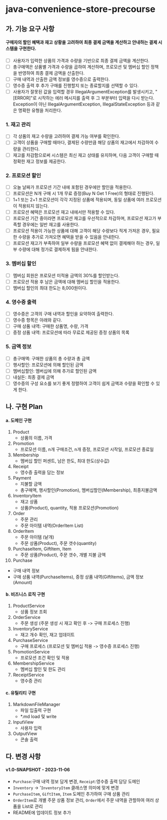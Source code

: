 # java-convenience-store-precourse

## 가. 기능 요구 사항

#### 구매자의 할인 혜택과 재고 상황을 고려하여 최종 결제 금액을 계산하고 안내하는 결제 시스템을 구현한다.

- [ ] 사용자가 입력한 상품의 가격과 수량을 기반으로 최종 결제 금액을 계산한다.
- [ ] 총구매액은 상품별 가격과 수량을 곱하여 계산하며, 프로모션 및 멤버십 할인 정책을 반영하여 최종 결제 금액을 산출한다.
- [ ] 구매 내역과 산출한 금액 정보를 영수증으로 출력한다.
- [ ] 영수증 출력 후 추가 구매를 진행할지 또는 종료할지를 선택할 수 있다.
- [ ] 사용자가 잘못된 값을 입력할 경우 IllegalArgumentException를 발생시키고, "[ERROR]"로 시작하는 에러 메시지를 출력 후 그 부분부터 입력을 다시 받는다.
  Exception이 아닌 IllegalArgumentException, IllegalStateException 등과 같은 명확한 유형을 처리한다.

### 1. 재고 관리

- [ ] 각 상품의 재고 수량을 고려하여 결제 가능 여부를 확인한다.
- [ ] 고객이 상품을 구매할 때마다, 결제된 수량만큼 해당 상품의 재고에서 차감하여 수량을 관리한다.
- [ ] 재고를 차감함으로써 시스템은 최신 재고 상태를 유지하며, 다음 고객이 구매할 때 정확한 재고 정보를 제공한다.

### 2. 프로모션 할인

- [ ] 오늘 날짜가 프로모션 기간 내에 포함된 경우에만 할인을 적용한다.
- [ ] 프로모션은 N개 구매 시 1개 무료 증정(Buy N Get 1 Free)의 형태로 진행된다.
- [ ] 1+1 또는 2+1 프로모션이 각각 지정된 상품에 적용되며, 동일 상품에 여러 프로모션이 적용되지 않는다.
- [ ] 프로모션 혜택은 프로모션 재고 내에서만 적용할 수 있다.
- [ ] 프로모션 기간 중이라면 프로모션 재고를 우선적으로 차감하며, 프로모션 재고가 부족할 경우에는 일반 재고를 사용한다.
- [ ] 프로모션 적용이 가능한 상품에 대해 고객이 해당 수량보다 적게 가져온 경우, 필요한 수량을 추가로 가져오면 혜택을 받을 수 있음을 안내한다.
- [ ] 프로모션 재고가 부족하여 일부 수량을 프로모션 혜택 없이 결제해야 하는 경우, 일부 수량에 대해 정가로 결제하게 됨을 안내한다.

### 3. 멤버십 할인

- [ ] 멤버십 회원은 프로모션 미적용 금액의 30%를 할인받는다.
- [ ] 프로모션 적용 후 남은 금액에 대해 멤버십 할인을 적용한다.
- [ ] 멤버십 할인의 최대 한도는 8,000원이다.

### 4. 영수증 출력

- [ ] 영수증은 고객의 구매 내역과 할인을 요약하여 출력한다.
- [ ] 영수증 항목은 아래와 같다.
- [ ] 구매 상품 내역: 구매한 상품명, 수량, 가격
- [ ] 증정 상품 내역: 프로모션에 따라 무료로 제공된 증정 상품의 목록

### 5. 금액 정보

- [ ] 총구매액: 구매한 상품의 총 수량과 총 금액
- [ ] 행사할인: 프로모션에 의해 할인된 금액
- [ ] 멤버십할인: 멤버십에 의해 추가로 할인된 금액
- [ ] 내실돈: 최종 결제 금액
- [ ] 영수증의 구성 요소를 보기 좋게 정렬하여 고객이 쉽게 금액과 수량을 확인할 수 있게 한다.

## 나. 구현 Plan

#### a. 도메인 구현

1. Product
    - 상품의 이름, 가격
2. Promotion
    - 프로모션 이름, n개 구매조건, n개 증정, 프로모션 시작일, 프로모션 종료일
3. Membership
    - 멤버십 할인 퍼센트, 남은 한도, 최대 한도(상수값)
4. Receipt
    - 영수증 출력을 담는 정보
5. Payment
    - 지불할 금액
    - 총구매액, 행사할인(Promotion), 멤버십할인(Membership), 최종지불금액
6. InventoryItem
    - 재고 상품
    - 상품(Product), quantity, 적용 프로모션(Promotion)
7. Order
    - 주문 관리
    - 주문 아이템 내역(OrderItem List)
8. OrderItem
    - 주문 아이템 (낱개)
    - 주문 상품(Product), 주문 갯수(quantity)
9. PurchaseItem, GiftItem, Item
    - 주문 상품(Product), 주문 갯수, 개별 지불 금액
10. Purchase
   - 구매 내역 정보
   - 구매 상품 내역(PurchaseItems), 증정 상품 내역(GiftItems), 금액 정보(Amount)

#### b. 비즈니스 로직 구현

1. ProductService
    - 상품 정보 조회
2. OrderService
    - 주문 생성 (주문 생성 시 재고 확인 후 -> 구매 프로세스 진행)
3. InventoryService
    - 재고 개수 확인, 재고 업데이트
4. PurchaseService
    - 구매 프로세스 (프로모션 및 멤버십 적용 -> 영수증 프로세스 진행)
5. PromotionService
    - 프로모션 조건 확인 및 적용
6. MembershipService
    - 멤버십 할인 및 한도 관리
7. ReceiptService
    - 영수증 관리

#### c. 유틸리티 구현

1. MarkdownFileManager
    - 파일 입출력 구현
    - *.md load 및 write
2. InputView
    - 사용자 입력
3. OutputView
    - 콘솔 출력

## 다. 변경 사항

#### v1.0-SNAPSHOT - 2023-11-06
- `Purchase`:구매 내역 정보 담게 변경, `Receipt`:영수증 출력 담당 도메인
- `Inventory` -> '`InventoryItem` 클래스명 의미에 맞게 변경
- `PurchaseItem`, `GiftItem`, `Item` 도메인 추가하여 구매 상품 관리
- `OrderItem`로 개별 주문 상품 정보 관리, `Order`에서 주문 내역을 관할하여 여러 상품을 List로 관리
- README에 업데이트 정보 추가
